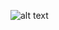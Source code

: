 ![alt text](https://github.com/leokist/python_estudo/blob/main/pos_graduacao_python/05-jogo_da_forca/05-forca.png)
